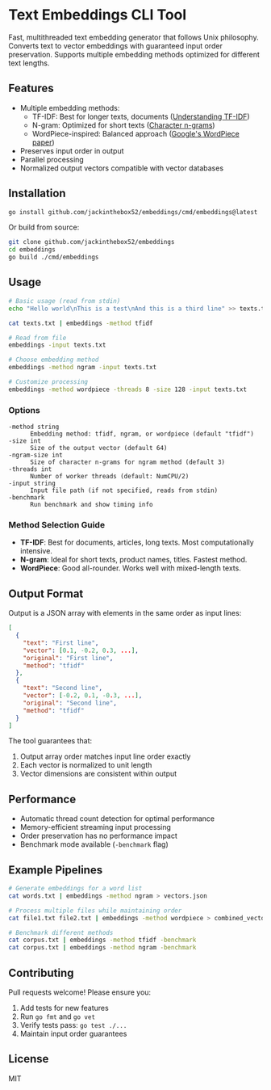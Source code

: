 # Text Embeddings CLI Tool

Fast, multithreaded text embedding generator that follows Unix philosophy. Converts text to vector embeddings with guaranteed input order preservation. Supports multiple embedding methods optimized for different text lengths.

## Features

- Multiple embedding methods:
  - TF-IDF: Best for longer texts, documents ([Understanding TF-IDF](https://en.wikipedia.org/wiki/Tf%E2%80%93idf#Definition))
  - N-gram: Optimized for short texts ([Character n-grams](https://aclanthology.org/P15-1107.pdf))
  - WordPiece-inspired: Balanced approach ([Google's WordPiece paper](https://arxiv.org/pdf/1609.08144.pdf))
- Preserves input order in output
- Parallel processing
- Normalized output vectors compatible with vector databases

## Installation

```bash
go install github.com/jackinthebox52/embeddings/cmd/embeddings@latest
```

Or build from source:
```bash
git clone github.com/jackinthebox52/embeddings
cd embeddings
go build ./cmd/embeddings
```

## Usage

```bash
# Basic usage (read from stdin)
echo "Hello world\nThis is a test\nAnd this is a third line" >> texts.txt

cat texts.txt | embeddings -method tfidf

# Read from file
embeddings -input texts.txt

# Choose embedding method
embeddings -method ngram -input texts.txt

# Customize processing
embeddings -method wordpiece -threads 8 -size 128 -input texts.txt
```

### Options

```
-method string
      Embedding method: tfidf, ngram, or wordpiece (default "tfidf")
-size int
      Size of the output vector (default 64)
-ngram-size int
      Size of character n-grams for ngram method (default 3)
-threads int
      Number of worker threads (default: NumCPU/2)
-input string
      Input file path (if not specified, reads from stdin)
-benchmark
      Run benchmark and show timing info
```

### Method Selection Guide

- **TF-IDF**: Best for documents, articles, long texts. Most computationally intensive.
- **N-gram**: Ideal for short texts, product names, titles. Fastest method.
- **WordPiece**: Good all-rounder. Works well with mixed-length texts.

## Output Format

Output is a JSON array with elements in the same order as input lines:

```json
[
  {
    "text": "First line",
    "vector": [0.1, -0.2, 0.3, ...],
    "original": "First line",
    "method": "tfidf"
  },
  {
    "text": "Second line",
    "vector": [-0.2, 0.1, -0.3, ...],
    "original": "Second line",
    "method": "tfidf"
  }
]
```

The tool guarantees that:
1. Output array order matches input line order exactly
2. Each vector is normalized to unit length
3. Vector dimensions are consistent within output

## Performance

- Automatic thread count detection for optimal performance
- Memory-efficient streaming input processing
- Order preservation has no performance impact
- Benchmark mode available (`-benchmark` flag)

## Example Pipelines

```bash
# Generate embeddings for a word list
cat words.txt | embeddings -method ngram > vectors.json

# Process multiple files while maintaining order
cat file1.txt file2.txt | embeddings -method wordpiece > combined_vectors.json

# Benchmark different methods
cat corpus.txt | embeddings -method tfidf -benchmark
cat corpus.txt | embeddings -method ngram -benchmark
```

## Contributing

Pull requests welcome! Please ensure you:
1. Add tests for new features
2. Run `go fmt` and `go vet`
3. Verify tests pass: `go test ./...`
4. Maintain input order guarantees

## License

MIT